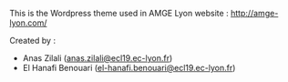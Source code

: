 This is the Wordpress theme used in AMGE Lyon website : http://amge-lyon.com/

Created by :

- Anas Zilali (anas.zilali@ecl19.ec-lyon.fr)
- El Hanafi Benouari (el-hanafi.benouari@ecl19.ec-lyon.fr)
